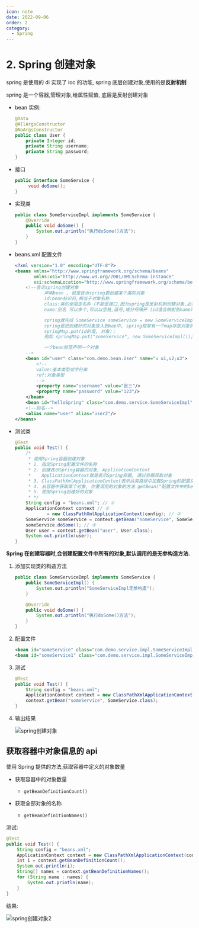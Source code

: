 ```yaml
---
icon: note
date: 2022-09-06
order: 2
category:
  - Spring
---
```


# 2. Spring 创建对象

spring 是使用的 di 实现了 ioc 的功能, spring 底层创建对象,使用的是**反射机制**

spring 是一个容器,管理对象,给属性赋值, 底层是反射创建对象

- bean 实例:

  ```java
  @Data
  @AllArgsConstructor
  @NoArgsConstructor
  public class User {
      private Integer id;
      private String username;
      private String password;
  }
  ```

- 接口

  ```java
  public interface SomeService {
       void doSome();
  }
  ```

- 实现类

  ```java
  public class SomeServiceImpl implements SomeService {
      @Override
      public void doSome() {
          System.out.println("执行doSome()方法");
      }
  }
  ```

- beans.xml 配置文件

  ```xml
  <?xml version="1.0" encoding="UTF-8"?>
  <beans xmlns="http://www.springframework.org/schema/beans"
         xmlns:xsi="http://www.w3.org/2001/XMLSchema-instance"
         xsi:schemaLocation="http://www.springframework.org/schema/beans http://www.springframework.org/schema/beans/spring-beans.xsd">
      <!--告诉spring创建对象
             声明bean , 就是告诉spring要创建某个类的对象
             id:bean标识符,相当于对象名称
             class:类的全限定名称（不能是接口,因为spring是反射机制创建对象,必须使用类）
             name:别名 可以多个,可以以空格,逗号,或分号隔开 (id值会映射到name)

             spring就完成 SomeService someService = new SomeServiceImpl();
             spring是把创建好的对象放入到map中, spring框架有一个map存放对象的
             springMap.put(id的值, 对象）；
             例如 springMap.put("someService", new SomeServiceImpl());

             一个bean标签声明一个对象
      -->
      <bean id="user" class="com.demo.bean.User" name="u u1,u2;u3">
          <!--
          value:基本类型或字符串
          ref:对象类型
          -->
          <property name="username" value="张三"/>
          <property name="password" value="123"/>
      </bean>
      <bean id="helloSpring" class="com.demo.service.SomeServiceImpl"/>
      <!--别名-->
      <alias name="user" alias="user2"/>
  </beans>
  ```

- 测试类

  ```java
  @Test
  public void Test() {
      /*
       * 使用Spring容器创建对象
       * 1. 指定Spring配置文件的名称
       * 2. 创建表示Spring容器的对象, ApplicationContext
       *    ApplicationContext就是表示Spring容器, 通过容器获取对象
       * 3. ClassPathXmlApplicationContext表示从类路径中加载Spring的配置文件
       * 4. 从容器中获取某个对象, 你要调用的对象的方法 getBean("配置文件中的bean的id值");
       * 5. 使用Spring创建好的对象
       * */
      String config = "beans.xml"; // ①
      ApplicationContext context // ②
              = new ClassPathXmlApplicationContext(config); // ③
      SomeService someService = context.getBean("someService", SomeService.class); // ④
      someService.doSome(); // ⑤
      User user = context.getBean("user", User.class);
      System.out.println(user);
  }
  ```

**Spring 在创建容器时,会创建配置文件中所有的对象,默认调用的是无参构造方法.**

1. 添加实现类的构造方法

   ```java
   public class SomeServiceImpl implements SomeService {
       public SomeServiceImpl() {
           System.out.println("SomeServiceImpl无参构造");
       }

       @Override
       public void doSome() {
           System.out.println("执行doSome()方法");
       }
   }
   ```

2. 配置文件

   ```xml
   <bean id="someService" class="com.demo.service.impl.SomeServiceImpl"/>
   <bean id="someService1" class="com.demo.service.impl.SomeServiceImpl"/>
   ```

3. 测试

   ```java
   @Test
   public void Test() {
       String config = "beans.xml";
       ApplicationContext context = new ClassPathXmlApplicationContext(config);
       context.getBean("someService", SomeService.class);
   }
   ```

4. 输出结果

   ![spring创建对象](https://gcore.jsdelivr.net/gh/SurplusFate/guide_img@main/img/202209052231104.png)

## 获取容器中对象信息的 api

使用 Spring 提供的方法,获取容器中定义的对象数量

- 获取容器中的对象数量

  - `getBeanDefinitionCount()`

- 获取全部对象的名称

  - `getBeanDefinitionNames()`

测试:

```java
@Test
public void Test() {
    String config = "beans.xml";
    ApplicationContext context = new ClassPathXmlApplicationContext(config);
    int i = context.getBeanDefinitionCount();
    System.out.println(i);
    String[] names = context.getBeanDefinitionNames();
    for (String name : names) {
        System.out.println(name);
    }
}
```

结果:

![spring创建对象2](https://gcore.jsdelivr.net/gh/SurplusFate/guide_img@main/img/202209052231586.png)
